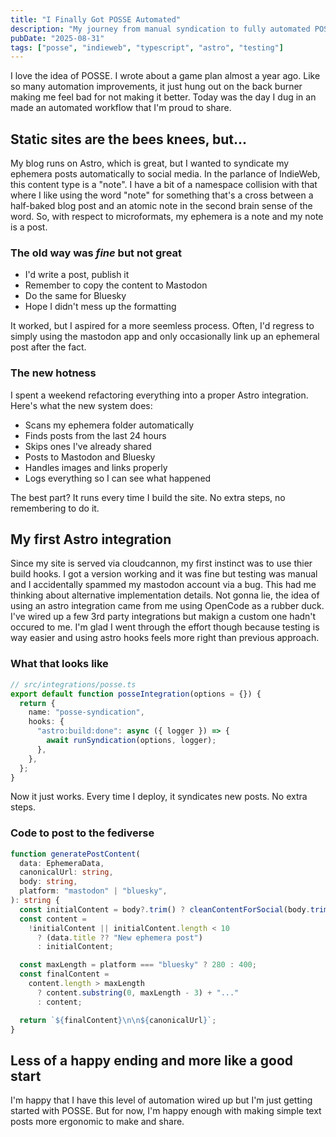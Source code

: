 ```yaml
---
title: "I Finally Got POSSE Automated"
description: "My journey from manual syndication to fully automated POSSE bliss."
pubDate: "2025-08-31"
tags: ["posse", "indieweb", "typescript", "astro", "testing"]
---
```


I love the idea of POSSE. I wrote about a game plan almost a year ago. Like so
many automation improvements, it just hung out on the back burner making me feel
bad for not making it better. Today was the day I dug in an made an automated
workflow that I'm proud to share.

## Static sites are the bees knees, but...

My blog runs on Astro, which is great, but I wanted to syndicate my ephemera
posts automatically to social media. In the parlance of IndieWeb, this content
type is a "note". I have a bit of a namespace collision with that where I like
using the word "note" for something that's a cross between a half-baked blog
post and an atomic note in the second brain sense of the word. So, with respect
to microformats, my ephemera is a note and my note is a post.

### The old way was _fine_ but not great

- I'd write a post, publish it
- Remember to copy the content to Mastodon
- Do the same for Bluesky
- Hope I didn't mess up the formatting

It worked, but I aspired for a more seemless process. Often, I'd regress to
simply using the mastodon app and only occasionally link up an ephemeral post
after the fact.

### The new hotness

I spent a weekend refactoring everything into a proper Astro integration. Here's
what the new system does:

- Scans my ephemera folder automatically
- Finds posts from the last 24 hours
- Skips ones I've already shared
- Posts to Mastodon and Bluesky
- Handles images and links properly
- Logs everything so I can see what happened

The best part? It runs every time I build the site. No extra steps, no
remembering to do it.

## My first Astro integration

Since my site is served via cloudcannon, my first instinct was to use thier
build hooks. I got a version working and it was fine but testing was manual and
I accidentally spammed my mastodon account via a bug. This had me thinking about
alternative implementation details. Not gonna lie, the idea of using an astro
integration came from me using OpenCode as a rubber duck. I've wired up a few
3rd party integrations but makign a custom one hadn't occured to me. I'm glad I
went through the effort though because testing is way easier and using astro
hooks feels more right than previous approach.

### What that looks like

```typescript
// src/integrations/posse.ts
export default function posseIntegration(options = {}) {
  return {
    name: "posse-syndication",
    hooks: {
      "astro:build:done": async ({ logger }) => {
        await runSyndication(options, logger);
      },
    },
  };
}
```

Now it just works. Every time I deploy, it syndicates new posts. No extra steps.

### Code to post to the fediverse

```typescript
function generatePostContent(
  data: EphemeraData,
  canonicalUrl: string,
  body: string,
  platform: "mastodon" | "bluesky",
): string {
  const initialContent = body?.trim() ? cleanContentForSocial(body.trim()) : "";
  const content =
    !initialContent || initialContent.length < 10
      ? (data.title ?? "New ephemera post")
      : initialContent;

  const maxLength = platform === "bluesky" ? 280 : 400;
  const finalContent =
    content.length > maxLength
      ? content.substring(0, maxLength - 3) + "..."
      : content;

  return `${finalContent}\n\n${canonicalUrl}`;
}
```

## Less of a happy ending and more like a good start

I'm happy that I have this level of automation wired up but I'm just getting
started with POSSE. But for now, I'm happy enough with making simple text posts
more ergonomic to make and share.
